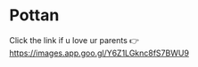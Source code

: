 # Pottan
Click the link if u love ur parents         👉  https://images.app.goo.gl/Y6Z1LGknc8fS7BWU9
